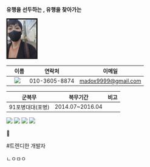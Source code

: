 __유행을 선두하는 , 유행을 찾아가는__





<img src="b.jpg" width="15%"  alige=left border="3" >

||이름|연락처|이메일|
|----|----|----|----|
| |<img src= "https://img.shields.io/badge/%EC%9D%B4%EB%A6%84-Jun__Seoung-green"> | 010-3605-8874 | madox9999@gmail.com|
      

|군복무|복무기간|비고|
|----|----|----|
|91포병대대(포병)|2014.07~2016.04|||






 <img src= "https://github-readme-stats.vercel.app/api?username=ParkJunSoung">
 <img src= "https://img.shields.io/badge/%EC%9D%B4%EB%A6%84-Jun__Seoung-green">
 <img src= "https://img.shields.io/badge/%EC%9D%B4%EB%A6%84-Jun__Seoung-yellow">
 <img src= "https://img.shields.io/badge/%EC%9D%B4%EB%A6%84-Jun__Seoung-yellowgreen">

👋


#트렌디한 개발자

ㄴㅇㅁㅇ
